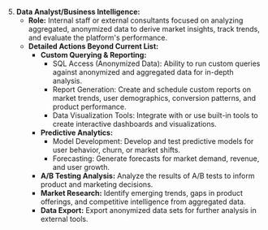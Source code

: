 5.  **Data Analyst/Business Intelligence:**
    *   **Role:** Internal staff or external consultants focused on analyzing aggregated, anonymized data to derive market insights, track trends, and evaluate the platform's performance.
    *   **Detailed Actions Beyond Current List:**
        *   **Custom Querying & Reporting:**
            *   SQL Access (Anonymized Data): Ability to run custom queries against anonymized and aggregated data for in-depth analysis.
            *   Report Generation: Create and schedule custom reports on market trends, user demographics, conversion patterns, and product performance.
            *   Data Visualization Tools: Integrate with or use built-in tools to create interactive dashboards and visualizations.
        *   **Predictive Analytics:**
            *   Model Development: Develop and test predictive models for user behavior, churn, or market shifts.
            *   Forecasting: Generate forecasts for market demand, revenue, and user growth.
        *   **A/B Testing Analysis:** Analyze the results of A/B tests to inform product and marketing decisions.
        *   **Market Research:** Identify emerging trends, gaps in product offerings, and competitive intelligence from aggregated data.
        *   **Data Export:** Export anonymized data sets for further analysis in external tools.